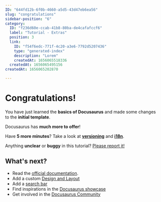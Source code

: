 ```yaml
---
ID: "644fd12b-6f0b-4660-a5d5-43d47eb6ea56"
slug: "congratulations"
sidebar-position: "6"
category:
  ID: "f236d60e-ccab-41b8-80ba-de4cafafccf6"
  label: "Tutorial - Extras"
  position: 3
  link:
    ID: "f54f6edc-771f-4c20-a3e6-7792d5207436"
    type: "generated-index"
    description: "Lorem"
    createdAt: 1656065518336
  createdAt: 1656065495156
createdAt: 1656065202870

---
```

# Congratulations!

You have just learned the **basics of Docusaurus** and made some changes to the **initial template**.

Docusaurus has **much more to offer**!

Have **5 more minutes**? Take a look at **[versioning](../tutorial-extras/manage-docs-versions.md)** and **[i18n](../tutorial-extras/translate-your-site.md)**.

Anything **unclear** or **buggy** in this tutorial? [Please report it!](https://github.com/facebook/docusaurus/discussions/4610)

## What's next?

- Read the [official documentation](https://docusaurus.io/).
- Add a custom [Design and Layout](https://docusaurus.io/docs/styling-layout)
- Add a [search bar](https://docusaurus.io/docs/search)
- Find inspirations in the [Docusaurus showcase](https://docusaurus.io/showcase)
- Get involved in the [Docusaurus Community](https://docusaurus.io/community/support)
